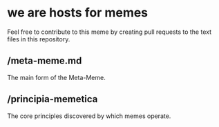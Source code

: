# we are hosts for memes
Feel free to contribute to this meme by creating pull requests to the text files in this repository.

## /meta-meme.md
The main form of the Meta-Meme.

## /principia-memetica
The core principles discovered by which memes operate.
